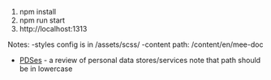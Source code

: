 1) npm install
2) npm run start
3) http://localhost:1313

Notes: 
-styles config is in /assets/scss/
-content path: /content/en/mee-doc
- [PDSes](../pdses) - a review of personal data stores/services 
note that path should be in lowercase
